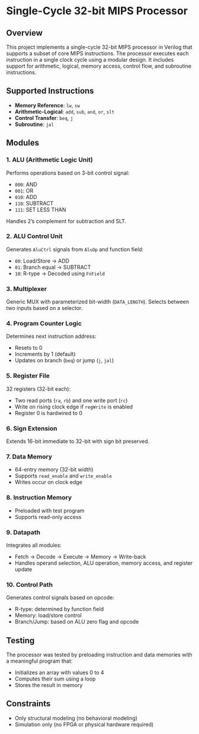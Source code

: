 # Single-Cycle 32-bit MIPS Processor

## Overview
This project implements a single-cycle 32-bit MIPS processor in Verilog that supports a subset of core MIPS instructions. The processor executes each instruction in a single clock cycle using a modular design. It includes support for arithmetic, logical, memory access, control flow, and subroutine instructions.

## Supported Instructions
- **Memory Reference**: `lw`, `sw`
- **Arithmetic-Logical**: `add`, `sub`, `and`, `or`, `slt`
- **Control Transfer**: `beq`, `j`
- **Subroutine**: `jal`

## Modules

### 1. ALU (Arithmetic Logic Unit)
Performs operations based on 3-bit control signal:
- `000`: AND
- `001`: OR
- `010`: ADD
- `110`: SUBTRACT
- `111`: SET LESS THAN

Handles 2’s complement for subtraction and SLT.

### 2. ALU Control Unit
Generates `AluCtrl` signals from `AluOp` and function field:
- `00`: Load/Store → ADD
- `01`: Branch equal → SUBTRACT
- `10`: R-type → Decoded using `FnField`

### 3. Multiplexer
Generic MUX with parameterized bit-width (`DATA_LENGTH`). Selects between two inputs based on a selector.

### 4. Program Counter Logic
Determines next instruction address:
- Resets to 0
- Increments by 1 (default)
- Updates on branch (`beq`) or jump (`j`, `jal`)

### 5. Register File
32 registers (32-bit each):
- Two read ports (`ra`, `rb`) and one write port (`rc`)
- Write on rising clock edge if `regWrite` is enabled
- Register 0 is hardwired to 0

### 6. Sign Extension
Extends 16-bit immediate to 32-bit with sign bit preserved.

### 7. Data Memory
- 64-entry memory (32-bit width)
- Supports `read_enable` and `write_enable`
- Writes occur on clock edge

### 8. Instruction Memory
- Preloaded with test program
- Supports read-only access

### 9. Datapath
Integrates all modules:
- Fetch → Decode → Execute → Memory → Write-back
- Handles operand selection, ALU operation, memory access, and register update

### 10. Control Path
Generates control signals based on opcode:
- R-type: determined by function field
- Memory: load/store control
- Branch/Jump: based on ALU zero flag and opcode

## Testing
The processor was tested by preloading instruction and data memories with a meaningful program that:
- Initializes an array with values 0 to 4
- Computes their sum using a loop
- Stores the result in memory

## Constraints
- Only structural modeling (no behavioral modeling)
- Simulation only (no FPGA or physical hardware required)
